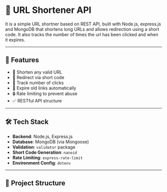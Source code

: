 # 🔗 URL Shortener API

It is a simple URL shortner based on REST API, built with Node.js, express.js and MongoDB that shortens long URLs and allows redirection using a short code. It also tracks the number of times the url has been clicked and when it expires.

---

## 🚀 Features

- 🔗 Shorten any valid URL
- 🔁 Redirect via short code
- 🧮 Track number of clicks
- 🧼 Expire old links automatically
- 🔒 Rate limiting to prevent abuse
- ✅ RESTful API structure

---

## 🛠 Tech Stack

- **Backend**: Node.js, Express.js
- **Database**: MongoDB (via Mongoose)
- **Validation**: `validator` package
- **Short Code Generation**: `nanoid`
- **Rate Limiting**: `express-rate-limit`
- **Environment Config**: `dotenv`

---

## 📁 Project Structure

